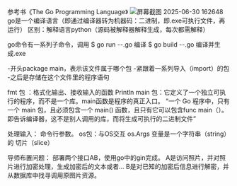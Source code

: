  参考书《The Go Programming Language》
 ![屏幕截图 2025-06-30 162648](https://github.com/user-attachments/assets/e36fedc6-9b7c-4a0a-8e50-c4837174e01a)
go是一个编译语言（即通过编译器转为机器码：二进制，即.exe可执行文件，再运行）
区别：解释语言python（源码被解释器解释生成，每次都需解释）

go命令有一系列子命令，调用
$ go run --.go    编译
$ go build --.go    编译并生成.exe

-开头package main，表示该文件属于哪个包
-紧跟着一系列导入（import）的包
-之后是存储在这个文件里的程序语句

fmt 包 ：格式化输出、接收输入的函数  Println
main 包：它定义了一个独立可执行的程序，而不是一个库。main函数是程序的真正入口。
“一个 Go 程序中，只有一个 main 包，且必须包含一个 main() 函数，且只有它可以包含func main（）。即告诉编译器，这不是别人调用的库，而将生成可执行的二进制文件”

处理输入：
命令行参数。
os包：与OS交互
os.Args 变量是一个字符串（string）的 切片（slice）

导师布置问题：
部署两个接口AB，使用go中的gin完成。
A是访问照片，并对照片进行加密处理，生成加密后的文本或者...
B是对已知的加密后信息进行解密，并从数据库中找寻调用原图片资源。
